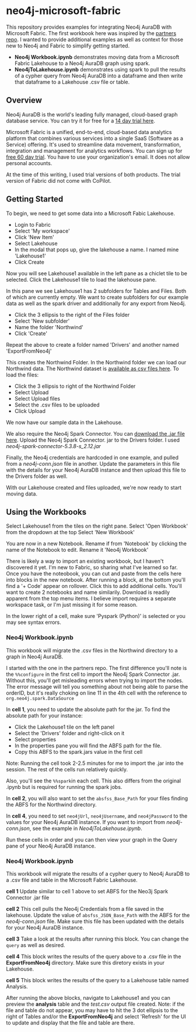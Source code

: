 # neo4j-microsoft-fabric
This repository provides examples for integrating Neo4j AuraDB with Microsoft Fabric.  The first workbook here was inspired by the [partners repo](https://github.com/neo4j-partners/neo4j-microsoft-fabric).  I wanted to provide additional examples as well as context for those new to Neo4j and Fabric to simplify getting started. 

- **Neo4j Workbook.ipynb** demonstrates moving data from a Microsoft Fabric Lakehouse to a Neo4j AuraDB graph using spark.
- **Neo4jToLakehouse.ipynb** demonstrates using spark to pull the results of a cypher query from Neo4j AuraDB into a dataframe and then write that dataframe to a Lakehouse .csv file or table.

## Overview

Neo4j AuraDB is the world's leading fully managed, cloud-based graph database service.  You can try it for free for a [14 day trial here](https://neo4j.com/product/auradb/).

Microsoft Fabric is a unified, end-to-end, cloud-based data analytics platform that combines various services into a single SaaS (Software as a Service) offering. It's used to streamline data movement, transformation, integration and management for analytics workflows. You can sign up for [free 60 day trial](https://www.microsoft.com/en-us/microsoft-fabric). You have to use your organization's email. It does not allow personal accounts.

At the time of this writing, I used trial versions of both products. The trial version of Fabric did not come with CoPilot. 

## Getting Started

To begin, we need to get some data into a Microsoft Fabic Lakehouse.
- Login to Fabric
- Select 'My workspace'
- Click 'New Item'
- Select Lakehouse
- In the modal that pops up, give the lakehouse a name. I named mine 'Lakehouse1'
- Click Create

Now you will see Lakehouse1 available in the left pane as a chiclet tile to be selected. Click the Lakehouse1 tile to load the lakehouse pane.

In this pane we see Lakehouse1 has 2 subfolders for Tables and Files.  Both of which are currently empty.  We want to create subfolders for our example data as well as the spark driver and additionally for any export from Neo4j.

- Click the 3 ellipsis to the right of the Files folder
- Select 'New subfolder'
- Name the folder 'Northwind'
- Click 'Create'

Repeat the above to create a folder named 'Drivers' and another named 'ExportFromNeo4j'

This creates the Northwind Folder.  In the Northwind folder we can load our Northwind data. The Northwind dataset is [available as csv files here](https://github.com/neo4j-graph-examples/northwind/tree/main/import).  To load the files:
- Click the 3 ellipsis to right of the Northwind Folder
- Select Upload
- Select Upload files
- Select the .csv files to be uploaded
- Click Upload

We now have our sample data in the Lakehouse.  

We also require the Neo4j Spark Connector. You can [download the .jar file here](https://github.com/neo4j/neo4j-spark-connector/releases).  Upload the Neo4j Spark Connector. jar to the Drivers folder.  I used *neo4j-spark-connector-5.3.8-s_2.12.jar*

Finally, the Neo4j credentials are hardcoded in one example, and pulled from a *neo4j-conn.json* file in another.  Update the parameters in this file with the details for your Neo4j AuraDB instance and then upload this file to the Drivers folder as well. 

With our Lakehouse created and files uploaded, we're now ready to start moving data.

## Using the Workbooks 
Select Lakehouse1 from the tiles on the right pane.
Select 'Open Workbook' from the dropdown at the top
Select 'New Workbook'

You are now in a new Notebook.  Rename if from 'Notebook' by clicking the name of the Notebook to edit. Rename it 'Neo4j Workbook'

There is likely a way to import an existing workbook, but I haven't discovered it yet. I'm new to Fabric, so sharing what I've learned so far.  Once you have the noteobook, you can cut and paste from the cells here into blocks in the new notebook.  After running a block, at the bottom you'll find a '+ Code' appear on rollover.  Click this to add additional cells.  You'll want to create 2 notebooks and name similarily.  Download is readily apparent from the top menu items.  I believe import requires a separate workspace task, or I'm just missing it for some reason.

In the lower right of a cell, make sure 'Pyspark (Python)' is selected or you may see syntax errors.

### Neo4j Workbook.ipynb
This workbook will migrate the .csv files in the Northwind directory to a graph in Neo4j AuraDB.

I started with the one in the partners repo.  The first difference you'll note is the `%%configure` in the first cell to import the Neo4j Spark Connector .jar. Without this, you'll get misleading errors when trying to import the nodes. The error message will tell you something about not being able to parse the orderID, but it's really choking on line 11 in the 4th cell with the reference to `org.neo4j.spark.DataSource`  

In **cell 1**, you need to update the absolute path for the jar. To find the absolute path for your instance:
- Click the Lakehouse1 tile on the left panel
- Select the 'Drivers' folder and right-click on it
- Select properties
- In the properties pane you will find the ABFS path for the file.
- Copy this ABFS to the spark.jars value in the first cell

Note: Running the cell took 2-2.5 minutes for me to import the .jar into the session.  The rest of the cells run relatively quickly.

Also, you'll see the `%%spark`in each cell. This also differs from the original .ipynb but is required for running the spark jobs.

In **cell 2**, you will also want to set the `absfss_Base_Path` for your files finding the ABFS for the Northwind directory.

In **cell 4**, you need to set `neo4jUrl`, `neo4jUsername`, and `neo4jPassword` to the values for your Neo4j AuraDB instance.  If you want to import from *neo4j-conn.json*, see the example in *Neo4jToLakehouse.ipynb*.

Run these cells in order and you can then view your graph in the Query pane of your Neo4j AuraDB instance.

### Neo4j Workbook.ipynb
This workbook will migrate the results of a cypher query to Neo4j AuraDB to a .csv file and table in the Microsoft Fabric Lakehouse.

**cell 1** Update similar to cell 1 above to set ABFS for the Neo3j Spark Connector .jar file

**cell 2** This cell pulls the Neo4j Credentials from a file saved in the lakehouse.  Update the value of `absfss_JSON_Base_Path` with the ABFS for the *neo4j-conn.json* file. Make sure this file has been updated with the details for your Neo4j AuraDB instance.

**cell 3** Take a look at the results after running this block.  You can change the `query` as well as desired.

**cell 4** This block writes the results of the query above to a .csv file in the **ExportFromNeo4j** directory.  Make sure this diretory exists in your Lakehouse.

**cell 5** This block writes the results of the query to a Lakehouse table named Analysis.

After running the above blocks, navigate to Lakehouse1 and you can preview the **analysis** table and the *test.csv* output file created.  Note: if the file and table do not appear, you may have to hit the 3 dot ellipsis to the right of Tables and/or the **ExportFromNeo4j** and select 'Refresh' for the UI to update and display that the file and table are there.

